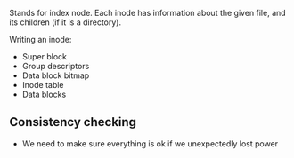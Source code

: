 Stands for index node. Each inode has information about the given file, and its children (if it is a directory). 

Writing an inode:
- Super block
- Group descriptors
- Data block bitmap
- Inode table
- Data blocks

## Consistency checking
- We need to make sure everything is ok if we unexpectedly lost power
